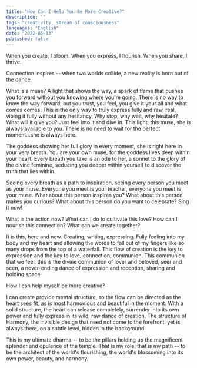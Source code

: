 ```yaml
---
title: "How Can I Help You Be More Creative?"
description: ""
tags: "creativity, stream of consciousness"
languages: "English"
date: "2022-05-13"
published: false
---
```


When you create, I bloom. When you express, I flourish. When you share, I thrive.

Connection inspires -- when two worlds collide, a new reality is born out of the dance.

What is a muse? A light that shows the way, a spark of flame that pushes you forward without you knowing where you're going. There is no way to know the way forward, but you trust, you feel, you give it your all and what comes comes. This is the only way to truly express fully and raw, real, vibing it fully without any hesitancy. Why stop, why wait, why hesitate? What will it give you? Just feel into it and dive in. This light, this muse, she is always available to you. There is no need to wait for the perfect moment...she is always here.

The goddess showing her full glory in every moment, she is right here in your very breath. You are your own muse, for the goddess lives deep within your heart. Every breath you take is an ode to her, a sonnet to the glory of the divine feminine, seducing you deeper within yourself to discover the truth that lies within.

Seeing every breath as a path to inspiration, seeing every person you meet as your muse. Everyone you meet is your teacher, everyone you meet is your muse. What about this person inspires you? What about this person makes you curious? What about this person do you want to celebrate? Sing it now!

What is the action now? What can I do to cultivate this love? How can I nourish this connection? What can we create together?

It is this, here and now. Creating, writing, expressing. Fully feeling into my body and my heart and allowing the words to fall out of my fingers like so many drops from the top of a waterfall. This flow of creation is the key to expression and the key to love, connection, communion. This communion that we feel, this is the divine communion of lover and beloved, seer and seen, a never-ending dance of expression and reception, sharing and holding space.

How I can help myself be more creative?

I can create provide mental structure, so the flow can be directed as the heart sees fit, as is most harmonious and beautiful in the moment. With a solid structure, the heart can release completely, surrender into its own power and fully express in its wild, raw dance of creation. The structure of Harmony, the invisible design that need not come to the forefront, yet is always there, on a subtle level, hidden in the background.

This is my ultimate dharma -- to be the pillars holding up the magnificent splendor and opulence of the temple. That is my role, that is my path -- to be the architect of the world's flourishing, the world's blossoming into its own power, beauty, and harmony.
